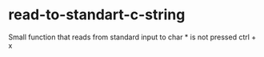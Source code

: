 read-to-standart-c-string
=========================

Small function that reads from standard input to char * is not pressed ctrl + x
